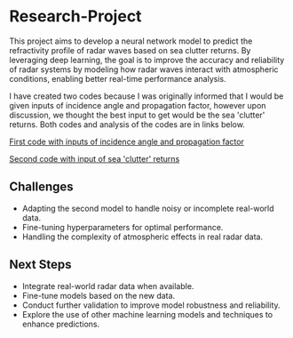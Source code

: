 # Research-Project

This project aims to develop a neural network model to predict the refractivity profile of radar waves based on sea clutter returns. By leveraging deep learning, the goal is to improve the accuracy and reliability of radar systems by modeling how radar waves interact with atmospheric conditions, enabling better real-time performance analysis.

I have created two codes because I was originally informed that I would be given inputs of incidence angle and propagation factor, however upon discussion, we thought the best input to get would be the sea 'clutter' returns. Both codes and analysis of the codes are in links below.

[First code with inputs of incidence angle and propagation factor](./Codes/Inputs%20of%20Propagation%20Factor%20and%20Incidence%20angle/)

[Second code with input of sea 'clutter' returns](./Codes/Input%20of%20Sea%20Clutter%20Returns/)

## Challenges
* Adapting the second model to handle noisy or incomplete real-world data.
* Fine-tuning hyperparameters for optimal performance.
* Handling the complexity of atmospheric effects in real radar data.

## Next Steps
* Integrate real-world radar data when available.
* Fine-tune models based on the new data.
* Conduct further validation to improve model robustness and reliability.
* Explore the use of other machine learning models and techniques to enhance predictions.
